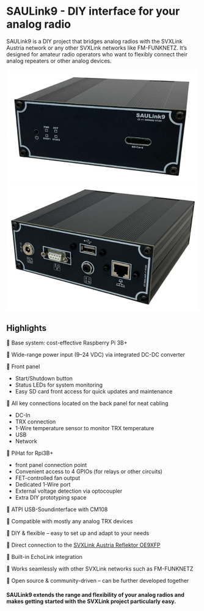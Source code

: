 # SAULink9 - DIY interface for your analog radio

SAULink9 is a DIY project that bridges analog radios with the SVXLink Austria network or any other SVXLink networks like FM-FUNKNETZ.
It’s designed for amateur radio operators who want to flexibly connect their analog repeaters or other analog devices.

![Caseoverfront](/Node_Case/SAULink9_over_front.png)
![Caseoverback](/Node_Case/SAULink9_over_back.png)

## Highlights

🔹 Base system: cost-effective Raspberry Pi 3B+

🔹 Wide-range power input (9–24 VDC) via integrated DC-DC converter

🔹 Front panel
 * Start/Shutdown button
 * Status LEDs for system monitoring
 * Easy SD card front access for quick updates and maintenance
   
🔹 All key connections located on the back panel for neat cabling
 * DC-In
 * TRX connection
 * 1-Wire temperature sensor to monitor TRX temperature
 * USB
 * Network

🔹 PiHat for Rpi3B+
  * front panel connection point
  * Convenient access to 4 GPIOs (for relays or other circuits)
  * FET-controlled fan output
  * Dedicated 1-Wire port
  * External voltage detection via optocoupler
  * Extra DIY prototyping space

🔹 ATPI USB-Soundinterface with CM108
    
🔹 Compatible with mostly any analog TRX devices

🔹 DIY & flexible – easy to set up and adapt to your needs

🔹 Direct connection to the [SVXLink Austria Reflektor OE9XFP](http://oe9xvi.dyndns.org:46197)

🔹 Built-in EchoLink integration

🔹 Works seamlessly with other SVXLink networks such as FM-FUNKNETZ

🔹 Open source & community-driven – can be further developed together

#### SAULink9 extends the range and flexibility of your analog radios and makes getting started with the SVXLink project particularly easy.




